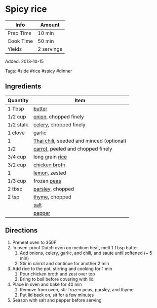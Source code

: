 # Spicy rice

| Info      | Amount     |
| --------- | ---------- |
| Prep Time | 10 min     |
| Cook Time | 50 min     |
| Yields    | 2 servings |

Added: 2013-10-15

Tags: #side #rice #spicy #dinner

## Ingredients

| Quantity  | Item                                                                        |
| --------- | --------------------------------------------------------------------------- |
| 1 Tbsp    | [butter](../_ingredients/butter.md)                                         |
| 1/2 cup   | [onion](../_ingredients/onion.md), chopped finely                           |
| 1/2 stalk | [celery](../_ingredients/celery.md), chopped finely                         |
| 1  clove  | [garlic](../_ingredients/garlic.md)                                         |
| 1         | [Thai chili](../_ingredients/thai%20chili.md), seeded and minced (optional) |
| 1/2       | [carrot](../_ingredients/carrot.md), peeled and chopped finely              |
| 3/4 cup   | long grain [rice](../_ingredients/rice.md)                                  |
| 3/2 cup   | [chicken broth](../_ingredients/chicken%20broth.md)                         |
| 1         | [lemon](../_ingredients/lemon.md), zested                                   |
| 1/3 cup   | frozen [peas](../_ingredients/peas.md)                                      |
| 2 tbsp    | [parsley](../_ingredients/parsley.md), chopped                              |
| 2 tsp     | [thyme](../_ingredients/thyme.md), chopped                                  |
|           | [salt](../_ingredients/salt.md)                                             |
|           | [pepper](../_ingredients/pepper.md)                                         | to taste |

## Directions

1. Preheat oven to 350F
2. In oven-proof Dutch oven on medium heat, melt 1 Tbsp butter
     1. Add onions, celery, garlic, and chili, and saute until softened (~ 5 min)
     2. Stir in carrot and continue for another 2 min
3. Add rice to the pot, stirring and cooking for 1 min
     1. Pour chicken broth and zest over top
     2. Bring to boil before covering with lid
4. Place in oven and bake for 40 min
     1. Remove from oven, stir frozen peas, parsley, and thyme
     2. Put lid back on, sit for a few minutes
5. Season with salt and pepper before serving
